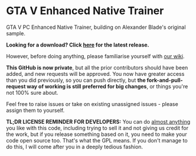 # GTA V Enhanced Native Trainer

GTA V PC Enhanced Native Trainer, building on Alexander Blade's original sample.

**Looking for a download? Click [here](https://github.com/gtav-ent/GTAV-EnhancedNativeTrainer/releases) for the latest release.**

However, before doing anything, please familiarise yourself with [our wiki](https://github.com/gtav-ent/GTAV-EnhancedNativeTrainer/wiki).

**This GitHub is now private**, but all the prior contributors should have been added, and new requests will be approved. You now have greater access than you did previously, so you can push directly, but **the fork-and-pull-request way of working is still preferred for big changes**, or things you're not 100% sure about.

Feel free to raise issues or take on existing unassigned issues - please assign them to yourself.

**TL;DR LICENSE REMINDER FOR DEVELOPERS:** You can do [almost anything](https://github.com/gtav-ent/GTAV-EnhancedNativeTrainer/wiki/Licensing-and-Distribution) you like with this code, including trying to sell it and not giving us credit for the work, but if you release something based on it, you need to make your code open source too. That's what the GPL means. If you don't manage to do this, I will come after you in a deeply tedious fashion.
